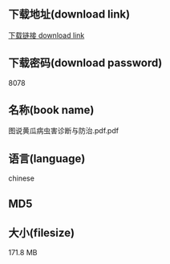 ## 下载地址(download link)
[下载链接 download link](https://voluble-croquembouche-d321dc.netlify.app/?s=%E5%9B%BE%E8%AF%B4%E9%BB%84%E7%93%9C%E7%97%85%E8%99%AB%E5%AE%B3%E8%AF%8A%E6%96%AD%E4%B8%8E%E9%98%B2%E6%B2%BB.pdf)

## 下载密码(download password)
8078

## 名称(book name)
图说黄瓜病虫害诊断与防治.pdf.pdf

## 语言(language)
chinese

## MD5


## 大小(filesize)
171.8 MB
